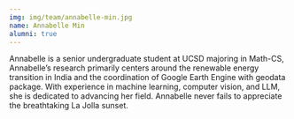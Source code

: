 ```yaml
---
img: img/team/annabelle-min.jpg
name: Annabelle Min
alumni: true
---
```



Annabelle is a senior undergraduate student at UCSD majoring in Math-CS, Annabelle’s research primarily centers around the renewable energy transition in India and the coordination of Google Earth Engine with geodata package. With experience in machine learning, computer vision, and LLM, she is dedicated to advancing her field. Annabelle never fails to appreciate the breathtaking La Jolla sunset.


